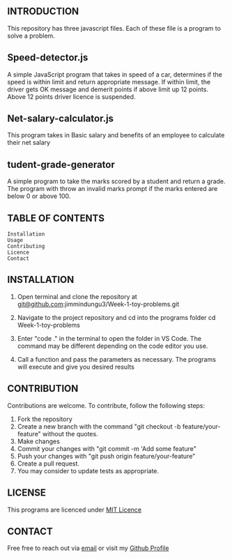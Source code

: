 ##  INTRODUCTION

This repository has three javascript files. Each of these file is a program to solve a problem.


##  Speed-detector.js
A simple JavaScript program that takes in speed of a car, determines if the speed is within limit and return appropriate message. If within limit, the driver gets OK message and demerit points if above limit up 12 points. Above 12 points driver licence is suspended.


##  Net-salary-calculator.js
This program takes in Basic salary and benefits of an employee to calculate their net salary


##  tudent-grade-generator
A simple program to take the marks scored by a student and return a grade. The program with throw an invalid marks prompt if the marks entered are below 0 or above 100.



##  TABLE OF CONTENTS
    Installation
    Usage
    Contributing
    Licence
    Contact

## INSTALLATION
1. Open terminal and clone the repository at 
        git@github.com:jimmindungu3/Week-1-toy-problems.git

2. Navigate to the project repository and cd into the programs folder
        cd Week-1-toy-problems

3. Enter "code ." in the terminal to open the folder in VS Code. The command may be different depending on the code editor you use.

4. Call a function and pass the parameters as necessary. The programs will execute and give you desired results

## CONTRIBUTION
Contributions are welcome. To contribute, follow the following steps:

1. Fork the repository
2. Create a new branch with the command "git checkout -b feature/your-feature" without the quotes.
3. Make changes
4. Commit your changes with "git commit -m 'Add some feature" 
5. Push your changes with "git push origin feature/your-feature"
5. Create a pull request.
6. You may consider to update tests as appropriate.

## LICENSE
This programs are licenced under [MIT Licence](https://github.com/jimmindungu3/Week-1-toy-problems/blob/master/LICENSE)

## CONTACT
Free free to reach out via [email](jimmindungu#@gmail.com) or visit my [Github Profile](https://github.com/jimmindungu3?tab=repositories)
